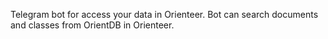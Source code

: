 Telegram bot for access your data in Orienteer.
Bot can search documents and classes from OrientDB in Orienteer.
